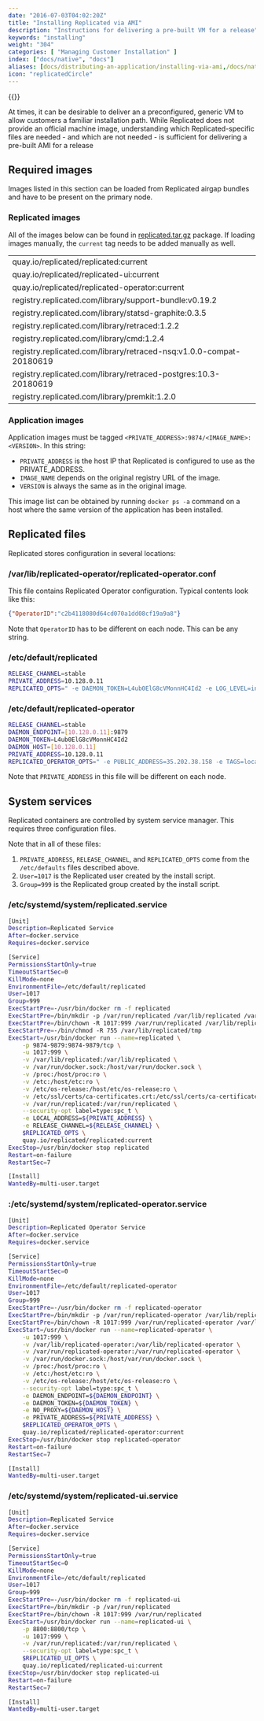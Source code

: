 ```yaml
---
date: "2016-07-03T04:02:20Z"
title: "Installing Replicated via AMI"
description: "Instructions for delivering a pre-built VM for a release"
keywords: "installing"
weight: "304"
categories: [ "Managing Customer Installation" ]
index: ["docs/native", "docs"]
aliases: [docs/distributing-an-application/installing-via-ami,/docs/native/packaging-an-application/installing-via-ami]
icon: "replicatedCircle"
---
```


{{<legacynotice name="native">}}

At times, it can be desirable to deliver an a preconfigured, generic VM to allow customers a familiar installation path. While Replicated does not provide an official machine image, understanding which Replicated-specific files are needed - and which are not needed - is sufficient for delivering a pre-built AMI for a release

## Required images

Images listed in this section can be loaded from Replicated airgap bundles and have to be present on the primary node.

### Replicated images

All of the images below can be found in [replicated.tar.gz](/docs/distributing-an-application/airgapped-installations/#install-replicated) package.  If loading images manually, the `current` tag needs to be added manually as well.

|                                       |
| ------------------------------------- |
| quay.io/replicated/replicated:current |
| quay.io/replicated/replicated-ui:current |
| quay.io/replicated/replicated-operator:current |
| registry.replicated.com/library/support-bundle:v0.19.2 |
| registry.replicated.com/library/statsd-graphite:0.3.5 |
| registry.replicated.com/library/retraced:1.2.2 |
| registry.replicated.com/library/cmd:1.2.4 |
| registry.replicated.com/library/retraced-nsq:v1.0.0-compat-20180619 |
| registry.replicated.com/library/retraced-postgres:10.3-20180619 |
| registry.replicated.com/library/premkit:1.2.0 |

### Application images

Application images must be tagged `<PRIVATE_ADDRESS>:9874/<IMAGE_NAME>:<VERSION>`.   In this string:

 - `PRIVATE_ADDRESS` is the host IP that Replicated is configured to use as the PRIVATE_ADDRESS.
 - `IMAGE_NAME` depends on the original registry URL of the image.
 - `VERSION` is always the same as in the original image.

This image list can be obtained by running `docker ps -a` command on a host where the same version of the application has been installed.

## Replicated files
Replicated stores configuration in several locations:

### /var/lib/replicated-operator/replicated-operator.conf

This file contains Replicated Operator configuration.  Typical contents look like this:

```json
{"OperatorID":"c2b4118080d64cd070a1dd08cf19a9a8"}
```

Note that `OperatorID` has to be different on each node.  This can be any string.

### /etc/default/replicated

```bash
RELEASE_CHANNEL=stable
PRIVATE_ADDRESS=10.128.0.11
REPLICATED_OPTS=" -e DAEMON_TOKEN=L4ub0ElG8cVMonnHC4Id2 -e LOG_LEVEL=info -e NODENAME=host001.internal"
```

### /etc/default/replicated-operator

```bash
RELEASE_CHANNEL=stable
DAEMON_ENDPOINT=[10.128.0.11]:9879
DAEMON_TOKEN=L4ub0ElG8cVMonnHC4Id2
DAEMON_HOST=[10.128.0.11]
PRIVATE_ADDRESS=10.128.0.11
REPLICATED_OPERATOR_OPTS=" -e PUBLIC_ADDRESS=35.202.38.158 -e TAGS=local -e LOG_LEVEL=info -e NODENAME=host001.internal"
```

Note that `PRIVATE_ADDRESS` in this file will be different on each node.

## System services

Replicated containers are controlled by system service manager.  This requires three configuration files.

Note that in all of these files:

1. `PRIVATE_ADDRESS`, `RELEASE_CHANNEL`, and `REPLICATED_OPTS` come from the `/etc/defaults` files described above.
1. `User=1017` is the Replicated user created by the install script.
1. `Group=999` is the Replicated group created by the install script.

### /etc/systemd/system/replicated.service

```bash
[Unit]
Description=Replicated Service
After=docker.service
Requires=docker.service

[Service]
PermissionsStartOnly=true
TimeoutStartSec=0
KillMode=none
EnvironmentFile=/etc/default/replicated
User=1017
Group=999
ExecStartPre=-/usr/bin/docker rm -f replicated
ExecStartPre=/bin/mkdir -p /var/run/replicated /var/lib/replicated /var/lib/replicated/statsd
ExecStartPre=/bin/chown -R 1017:999 /var/run/replicated /var/lib/replicated
ExecStartPre=-/bin/chmod -R 755 /var/lib/replicated/tmp
ExecStart=/usr/bin/docker run --name=replicated \
    -p 9874-9879:9874-9879/tcp \
    -u 1017:999 \
    -v /var/lib/replicated:/var/lib/replicated \
    -v /var/run/docker.sock:/host/var/run/docker.sock \
    -v /proc:/host/proc:ro \
    -v /etc:/host/etc:ro \
    -v /etc/os-release:/host/etc/os-release:ro \
    -v /etc/ssl/certs/ca-certificates.crt:/etc/ssl/certs/ca-certificates.crt \
    -v /var/run/replicated:/var/run/replicated \
    --security-opt label=type:spc_t \
    -e LOCAL_ADDRESS=${PRIVATE_ADDRESS} \
    -e RELEASE_CHANNEL=${RELEASE_CHANNEL} \
    $REPLICATED_OPTS \
    quay.io/replicated/replicated:current
ExecStop=/usr/bin/docker stop replicated
Restart=on-failure
RestartSec=7

[Install]
WantedBy=multi-user.target
```

### :/etc/systemd/system/replicated-operator.service

```bash
[Unit]
Description=Replicated Operator Service
After=docker.service
Requires=docker.service

[Service]
PermissionsStartOnly=true
TimeoutStartSec=0
KillMode=none
EnvironmentFile=/etc/default/replicated-operator
User=1017
Group=999
ExecStartPre=-/usr/bin/docker rm -f replicated-operator
ExecStartPre=/bin/mkdir -p /var/run/replicated-operator /var/lib/replicated-operator
ExecStartPre=/bin/chown -R 1017:999 /var/run/replicated-operator /var/lib/replicated-operator
ExecStart=/usr/bin/docker run --name=replicated-operator \
    -u 1017:999 \
    -v /var/lib/replicated-operator:/var/lib/replicated-operator \
    -v /var/run/replicated-operator:/var/run/replicated-operator \
    -v /var/run/docker.sock:/host/var/run/docker.sock \
    -v /proc:/host/proc:ro \
    -v /etc:/host/etc:ro \
    -v /etc/os-release:/host/etc/os-release:ro \
    --security-opt label=type:spc_t \
    -e DAEMON_ENDPOINT=${DAEMON_ENDPOINT} \
    -e DAEMON_TOKEN=${DAEMON_TOKEN} \
    -e NO_PROXY=${DAEMON_HOST} \
    -e PRIVATE_ADDRESS=${PRIVATE_ADDRESS} \
    $REPLICATED_OPERATOR_OPTS \
    quay.io/replicated/replicated-operator:current
ExecStop=/usr/bin/docker stop replicated-operator
Restart=on-failure
RestartSec=7

[Install]
WantedBy=multi-user.target
```

### /etc/systemd/system/replicated-ui.service

```bash
[Unit]
Description=Replicated Service
After=docker.service
Requires=docker.service

[Service]
PermissionsStartOnly=true
TimeoutStartSec=0
KillMode=none
EnvironmentFile=/etc/default/replicated
User=1017
Group=999
ExecStartPre=-/usr/bin/docker rm -f replicated-ui
ExecStartPre=/bin/mkdir -p /var/run/replicated
ExecStartPre=/bin/chown -R 1017:999 /var/run/replicated
ExecStart=/usr/bin/docker run --name=replicated-ui \
    -p 8800:8800/tcp \
    -u 1017:999 \
    -v /var/run/replicated:/var/run/replicated \
    --security-opt label=type:spc_t \
    $REPLICATED_UI_OPTS \
    quay.io/replicated/replicated-ui:current
ExecStop=/usr/bin/docker stop replicated-ui
Restart=on-failure
RestartSec=7

[Install]
WantedBy=multi-user.target
```
